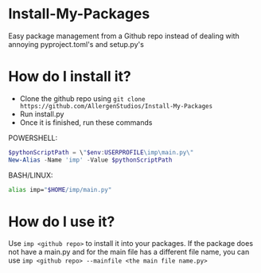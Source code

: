 # Install-My-Packages
Easy package management from a Github repo instead of dealing with annoying pyproject.toml's and setup.py's

# How do I install it?
- Clone the github repo using ```git clone https://github.com/AllergenStudios/Install-My-Packages```
- Run install.py
- Once it is finished, run these commands

POWERSHELL:
  ```powershell
  $pythonScriptPath = \"$env:USERPROFILE\imp\main.py\"
  New-Alias -Name 'imp' -Value $pythonScriptPath
  ```
BASH/LINUX:
  ```bash
  alias imp="$HOME/imp/main.py"
  ```

# How do I use it?

Use ```imp <github repo>``` to install it into your packages.
If the package does not have a main.py and for the main file has a different file name,
you can use ```imp <github repo> --mainfile <the main file name.py>```
